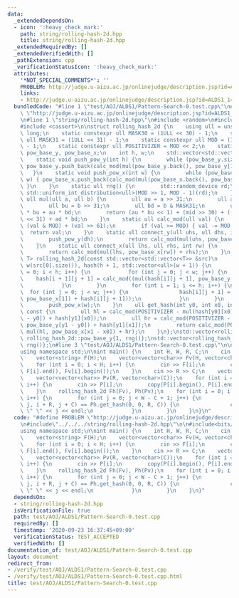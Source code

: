 ```yaml
---
data:
  _extendedDependsOn:
  - icon: ':heavy_check_mark:'
    path: string/rolling-hash-2d.hpp
    title: string/rolling-hash-2d.hpp
  _extendedRequiredBy: []
  _extendedVerifiedWith: []
  _pathExtension: cpp
  _verificationStatusIcon: ':heavy_check_mark:'
  attributes:
    '*NOT_SPECIAL_COMMENTS*': ''
    PROBLEM: http://judge.u-aizu.ac.jp/onlinejudge/description.jsp?id=ALDS1_14_C&lang=ja
    links:
    - http://judge.u-aizu.ac.jp/onlinejudge/description.jsp?id=ALDS1_14_C&lang=ja
  bundledCode: "#line 1 \"test/AOJ/ALDS1/Pattern-Search-0.test.cpp\"\n#define PROBLEM\
    \ \"http://judge.u-aizu.ac.jp/onlinejudge/description.jsp?id=ALDS1_14_C&lang=ja\"\
    \n#line 1 \"string/rolling-hash-2d.hpp\"\n#include <random>\n#include <vector>\n\
    #include <cassert>\n\nstruct rolling_hash_2d {\n    using ull = unsigned long\
    \ long;\n    static constexpr ull MASK30 = (1ULL << 30) - 1;\n    static constexpr\
    \ ull MASK31 = (1ULL << 31) - 1;\n    static constexpr ull MOD = (1ULL << 61)\
    \ - 1;\n    static constexpr ull POSITIVIZER = MOD << 2;\n    static std::vector<ull>\
    \ pow_base_y, pow_base_x;\n    int h, w;\n    std::vector<std::vector<ull>> hash;\n\
    \    static void push_pow_y(int h) {\n        while (pow_base_y.size() <= h) {\
    \ pow_base_y.push_back(calc_mod(mul(pow_base_y.back(), pow_base_y[1]))); }\n \
    \   }\n    static void push_pow_x(int w) {\n        while (pow_base_x.size() <=\
    \ w) { pow_base_x.push_back(calc_mod(mul(pow_base_x.back(), pow_base_x[1])));\
    \ }\n    }\n    static ull rng() {\n        std::random_device rd;\n        return\
    \ std::uniform_int_distribution<ull>(MOD >> 1, MOD - 1)(rd);\n    }\n    static\
    \ ull mul(ull a, ull b) {\n        ull au = a >> 31;\n        ull ad = a & MASK31;\n\
    \        ull bu = b >> 31;\n        ull bd = b & MASK31;\n        ull mid = ad\
    \ * bu + au * bd;\n        return (au * bu << 1) + (mid >> 30) + ((mid & MASK30)\
    \ << 31) + ad * bd;\n    }\n    static ull calc_mod(ull val) {\n        val =\
    \ (val & MOD) + (val >> 61);\n        if (val >= MOD) { val -= MOD; }\n      \
    \  return val;\n    }\n    static ull connect_y(ull uhs, ull dhs, int dh) {\n\
    \        push_pow_y(dh);\n        return calc_mod(mul(uhs, pow_base_y[dh]) + dhs);\n\
    \    }\n    static ull connect_x(ull lhs, ull rhs, int rw) {\n        push_pow_x(rw);\n\
    \        return calc_mod(mul(lhs, pow_base_x[rw]) + rhs);\n    }\n    template<typename\
    \ T> rolling_hash_2d(const std::vector<std::vector<T>> &src)\n        : h(src.size()),\
    \ w(src[0].size()), hash(h + 1, std::vector<ull>(w + 1)) {\n        for (int i\
    \ = 0; i < h; i++) {\n            for (int j = 0; j < w; j++) {\n            \
    \    hash[i + 1][j + 1] = calc_mod((mul(hash[i][j + 1], pow_base_y[1]) + src[i][j]));\n\
    \            }\n        }\n        for (int i = 1; i <= h; i++) {\n          \
    \  for (int j = 0; j < w; j++) {\n                hash[i][j + 1] = calc_mod((mul(hash[i][j],\
    \ pow_base_x[1]) + hash[i][j + 1]));\n            }\n        }\n        push_pow_y(h);\n\
    \        push_pow_x(w);\n    }\n    ull get_hash(int y0, int x0, int y1, int x1)\
    \ const {\n        ull hl = calc_mod(POSITIVIZER - mul(hash[y0][x0], pow_base_y[y1\
    \ - y0]) + hash[y1][x0]);\n        ull hr = calc_mod(POSITIVIZER - mul(hash[y0][x1],\
    \ pow_base_y[y1 - y0]) + hash[y1][x1]);\n        return calc_mod(POSITIVIZER -\
    \ mul(hl, pow_base_x[x1 - x0]) + hr);\n    }\n};\nstd::vector<rolling_hash_2d::ull>\
    \ rolling_hash_2d::pow_base_y{1, rng()};\nstd::vector<rolling_hash_2d::ull> rolling_hash_2d::pow_base_x{1,\
    \ rng()};\n#line 3 \"test/AOJ/ALDS1/Pattern-Search-0.test.cpp\"\n\n#include<bits/stdc++.h>\n\
    using namespace std;\n\nint main() {\n    int H, W, R, C;\n    cin >> H >> W;\n\
    \    vector<string> F(H);\n    vector<vector<char>> Fv(H, vector<char>(W));\n\
    \    for (int i = 0; i < H; i++) {\n        cin >> F[i];\n        copy(F[i].begin(),\
    \ F[i].end(), Fv[i].begin());\n    }\n    cin >> R >> C;\n    vector<string> P(R);\n\
    \    vector<vector<char>> Pv(R, vector<char>(C));\n    for (int i = 0; i < R;\
    \ i++) {\n        cin >> P[i];\n        copy(P[i].begin(), P[i].end(), Pv[i].begin());\n\
    \    }\n    rolling_hash_2d Fh(Fv), Ph(Pv);\n    for (int i = 0; i < H - R + 1;\
    \ i++) {\n        for (int j = 0; j < W - C + 1; j++) {\n            if (Fh.get_hash(i,\
    \ j, i + R, j + C) == Ph.get_hash(0, 0, R, C)) {\n                cout << i <<\
    \ \" \" << j << endl;\n            }\n        }\n    }\n}\n"
  code: "#define PROBLEM \"http://judge.u-aizu.ac.jp/onlinejudge/description.jsp?id=ALDS1_14_C&lang=ja\"\
    \n#include\"../../../string/rolling-hash-2d.hpp\"\n\n#include<bits/stdc++.h>\n\
    using namespace std;\n\nint main() {\n    int H, W, R, C;\n    cin >> H >> W;\n\
    \    vector<string> F(H);\n    vector<vector<char>> Fv(H, vector<char>(W));\n\
    \    for (int i = 0; i < H; i++) {\n        cin >> F[i];\n        copy(F[i].begin(),\
    \ F[i].end(), Fv[i].begin());\n    }\n    cin >> R >> C;\n    vector<string> P(R);\n\
    \    vector<vector<char>> Pv(R, vector<char>(C));\n    for (int i = 0; i < R;\
    \ i++) {\n        cin >> P[i];\n        copy(P[i].begin(), P[i].end(), Pv[i].begin());\n\
    \    }\n    rolling_hash_2d Fh(Fv), Ph(Pv);\n    for (int i = 0; i < H - R + 1;\
    \ i++) {\n        for (int j = 0; j < W - C + 1; j++) {\n            if (Fh.get_hash(i,\
    \ j, i + R, j + C) == Ph.get_hash(0, 0, R, C)) {\n                cout << i <<\
    \ \" \" << j << endl;\n            }\n        }\n    }\n}"
  dependsOn:
  - string/rolling-hash-2d.hpp
  isVerificationFile: true
  path: test/AOJ/ALDS1/Pattern-Search-0.test.cpp
  requiredBy: []
  timestamp: '2020-09-23 16:37:45+09:00'
  verificationStatus: TEST_ACCEPTED
  verifiedWith: []
documentation_of: test/AOJ/ALDS1/Pattern-Search-0.test.cpp
layout: document
redirect_from:
- /verify/test/AOJ/ALDS1/Pattern-Search-0.test.cpp
- /verify/test/AOJ/ALDS1/Pattern-Search-0.test.cpp.html
title: test/AOJ/ALDS1/Pattern-Search-0.test.cpp
---
```

